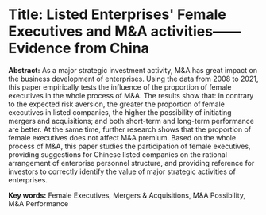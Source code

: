 # Title: Listed Enterprises' Female Executives and M&A activities——Evidence from China

**Abstract:** As a major strategic investment activity, M&A has great impact on the business development of enterprises. Using the data from 2008 to 2021, this paper empirically tests the influence of the proportion of female executives in the whole process of M&A. The results show that: in contrary to the expected risk aversion, the greater the proportion of female executives in listed companies, the higher the possibility of initiating mergers and acquisitions; and both short-term and long-term performance are better. At the same time, further research shows that the proportion of female executives does not affect M&A premium. Based on the whole process of M&A, this paper studies the participation of female executives, providing suggestions for Chinese listed companies on the rational arrangement of enterprise personnel structure, and providing reference for investors to correctly identify the value of major strategic activities of enterprises.

**Key words:** Female Executives, Mergers & Acquisitions, M&A Possibility, M&A Performance
